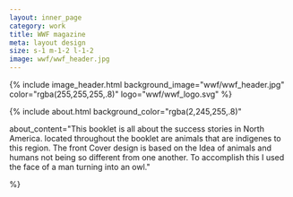 ```yaml
---
layout: inner_page
category: work
title: WWF magazine
meta: layout design 
size: s-1 m-1-2 l-1-2
image: wwf/wwf_header.jpg
---
```


{% include image_header.html background_image="wwf/wwf_header.jpg" color="rgba(255,255,255,.8)" logo="wwf/wwf_logo.svg" %}

{% include about.html background_color="rgba(2,245,255,.8)" 

about_content="This booklet is all about the success stories in North America. located throughout the booklet are animals that are indigenes to this region. The front Cover design is based on the Idea of animals and humans not being so different from one another. To accomplish this I used the face of a man turning into an owl." 

%}